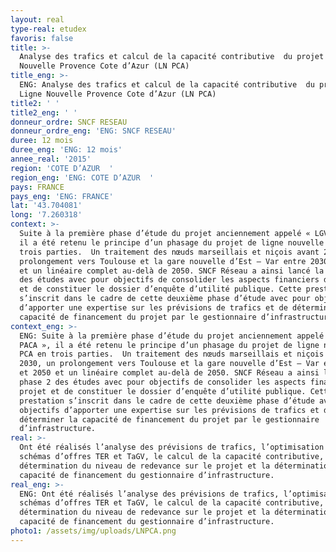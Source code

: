 ```yaml
---
layout: real
type-real: etudex
favoris: false
title: >-
  Analyse des trafics et calcul de la capacité contributive  du projet de Ligne
  Nouvelle Provence Cote d’Azur (LN PCA)
title_eng: >-
  ENG: Analyse des trafics et calcul de la capacité contributive  du projet de
  Ligne Nouvelle Provence Cote d’Azur (LN PCA)
title2: ' '
title2_eng: ' '
donneur_ordre: SNCF RESEAU
donneur_ordre_eng: 'ENG: SNCF RESEAU'
duree: 12 mois
duree_eng: 'ENG: 12 mois'
annee_real: '2015'
region: 'COTE D’AZUR  '
region_eng: 'ENG: COTE D’AZUR  '
pays: FRANCE
pays_eng: 'ENG: FRANCE'
lat: '43.704081'
long: '7.260318'
context: >-
  Suite à la première phase d’étude du projet anciennement appelé « LGV PACA »,
  il a été retenu le principe d’un phasage du projet de ligne nouvelle PCA en
  trois parties.  Un traitement des nœuds marseillais et niçois avant 2030, un
  prolongement vers Toulouse et la gare nouvelle d’Est – Var entre 2030 et 2050
  et un linéaire complet au-delà de 2050. SNCF Réseau a ainsi lancé la phase 2
  des études avec pour objectifs de consolider les aspects financiers du projet
  et de constituer le dossier d’enquête d’utilité publique. Cette prestation
  s’inscrit dans le cadre de cette deuxième phase d’étude avec pour objectifs
  d’apporter une expertise sur les prévisions de trafics et de déterminer la
  capacité de financement du projet par le gestionnaire d’infrastructure.
context_eng: >-
  ENG: Suite à la première phase d’étude du projet anciennement appelé « LGV
  PACA », il a été retenu le principe d’un phasage du projet de ligne nouvelle
  PCA en trois parties.  Un traitement des nœuds marseillais et niçois avant
  2030, un prolongement vers Toulouse et la gare nouvelle d’Est – Var entre 2030
  et 2050 et un linéaire complet au-delà de 2050. SNCF Réseau a ainsi lancé la
  phase 2 des études avec pour objectifs de consolider les aspects financiers du
  projet et de constituer le dossier d’enquête d’utilité publique. Cette
  prestation s’inscrit dans le cadre de cette deuxième phase d’étude avec pour
  objectifs d’apporter une expertise sur les prévisions de trafics et de
  déterminer la capacité de financement du projet par le gestionnaire
  d’infrastructure.
real: >-
  Ont été réalisés l’analyse des prévisions de trafics, l’optimisation des
  schémas d’offres TER et TaGV, le calcul de la capacité contributive, la
  détermination du niveau de redevance sur le projet et la détermination de la
  capacité de financement du gestionnaire d’infrastructure.
real_eng: >-
  ENG: Ont été réalisés l’analyse des prévisions de trafics, l’optimisation des
  schémas d’offres TER et TaGV, le calcul de la capacité contributive, la
  détermination du niveau de redevance sur le projet et la détermination de la
  capacité de financement du gestionnaire d’infrastructure.
photo1: /assets/img/uploads/LNPCA.png
---
```


